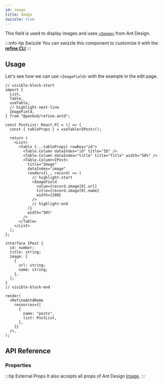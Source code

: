 ```yaml
---
id: image
title: Image
swizzle: true
---
```


This field is used to display images and uses [`<Image>`](https://ant.design/components/image/#header) from Ant Design.

:::info-tip Swizzle
You can swizzle this component to customize it with the [**refine CLI**](/docs/3.xx.xx/packages/documentation/cli)
:::

## Usage

Let's see how we can use `<ImageField>` with the example in the edit page.

```tsx live
// visible-block-start
import {
  List,
  Table,
  useTable,
  // highlight-next-line
  ImageField,
} from "@pankod/refine-antd";

const PostList: React.FC = () => {
  const { tableProps } = useTable<IPost>();

  return (
    <List>
      <Table {...tableProps} rowKey="id">
        <Table.Column dataIndex="id" title="ID" />
        <Table.Column dataIndex="title" title="Title" width="50%" />
        <Table.Column<IPost>
          title="Image"
          dataIndex="image"
          render={(_, record) => (
            // highlight-start
            <ImageField
              value={record.image[0].url}
              title={record.image[0].name}
              width={200}
            />
            // highlight-end
          )}
          width="50%"
        />
      </Table>
    </List>
  );
};

interface IPost {
  id: number;
  title: string;
  image: [
    {
      url: string;
      name: string;
    },
  ];
}
// visible-block-end

render(
  <RefineAntdDemo
    resources={[
      {
        name: "posts",
        list: PostList,
      },
    ]}
  />,
);
```

## API Reference

### Properties

<PropsTable module="@pankod/refine-antd/ImageField" value-description="Image path"/>

:::tip External Props
It also accepts all props of Ant Design [Image](https://ant.design/components/image/#API).
:::

